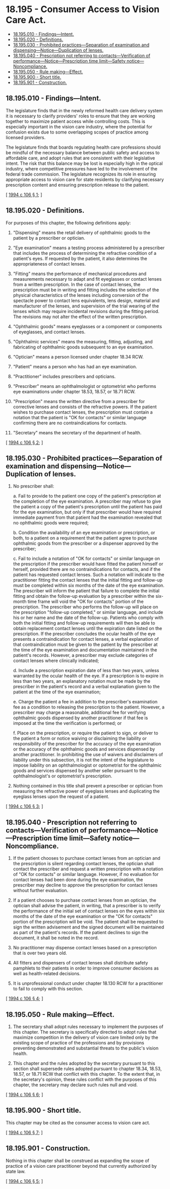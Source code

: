 # 18.195 - Consumer Access to Vision Care Act.
* [18.195.010 - Findings—Intent.](#18195010---findingsintent)
* [18.195.020 - Definitions.](#18195020---definitions)
* [18.195.030 - Prohibited practices—Separation of examination and dispensing—Notice—Duplication of lenses.](#18195030---prohibited-practicesseparation-of-examination-and-dispensingnoticeduplication-of-lenses)
* [18.195.040 - Prescription not referring to contacts—Verification of performance—Notice—Prescription time limit—Safety notice—Noncompliance.](#18195040---prescription-not-referring-to-contactsverification-of-performancenoticeprescription-time-limitsafety-noticenoncompliance)
* [18.195.050 - Rule making—Effect.](#18195050---rule-makingeffect)
* [18.195.900 - Short title.](#18195900---short-title)
* [18.195.901 - Construction.](#18195901---construction)
## 18.195.010 - Findings—Intent.
The legislature finds that in the newly reformed health care delivery system it is necessary to clarify providers' roles to ensure that they are working together to maximize patient access while controlling costs. This is especially important in the vision care industry, where the potential for confusion exists due to some overlapping scopes of practice among licensed providers.

The legislature finds that boards regulating health care professions should be mindful of the necessary balance between public safety and access to affordable care, and adopt rules that are consistent with their legislative intent. The risk that this balance may be lost is especially high in the optical industry, where competitive pressures have led to the involvement of the federal trade commission. The legislature recognizes its role in ensuring appropriate access to vision care for state residents by clarifying necessary prescription content and ensuring prescription release to the patient.

\[ [1994 c 106 § 1](https://lawfilesext.leg.wa.gov/biennium/1993-94/Pdf/Bills/Session%20Laws/House/1847-S.SL.pdf?cite=1994%20c%20106%20§%201); \]

## 18.195.020 - Definitions.
For purposes of this chapter, the following definitions apply:

1. "Dispensing" means the retail delivery of ophthalmic goods to the patient by a prescriber or optician.

2. "Eye examination" means a testing process administered by a prescriber that includes the process of determining the refractive condition of a patient's eyes. If requested by the patient, it also determines the appropriateness of contact lenses.

3. "Fitting" means the performance of mechanical procedures and measurements necessary to adapt and fit eyeglasses or contact lenses from a written prescription. In the case of contact lenses, the prescription must be in writing and fitting includes the selection of the physical characteristics of the lenses including conversion of the spectacle power to contact lens equivalents, lens design, material and manufacturer of the lenses, and supervision of the trial wearing of the lenses which may require incidental revisions during the fitting period. The revisions may not alter the effect of the written prescription.

4. "Ophthalmic goods" means eyeglasses or a component or components of eyeglasses, and contact lenses.

5. "Ophthalmic services" means the measuring, fitting, adjusting, and fabricating of ophthalmic goods subsequent to an eye examination.

6. "Optician" means a person licensed under chapter 18.34 RCW.

7. "Patient" means a person who has had an eye examination.

8. "Practitioner" includes prescribers and opticians.

9. "Prescriber" means an ophthalmologist or optometrist who performs eye examinations under chapter 18.53, 18.57, or 18.71 RCW.

10. "Prescription" means the written directive from a prescriber for corrective lenses and consists of the refractive powers. If the patient wishes to purchase contact lenses, the prescription must contain a notation that the patient is "OK for contacts" or similar language confirming there are no contraindications for contacts.

11. "Secretary" means the secretary of the department of health.

\[ [1994 c 106 § 2](https://lawfilesext.leg.wa.gov/biennium/1993-94/Pdf/Bills/Session%20Laws/House/1847-S.SL.pdf?cite=1994%20c%20106%20§%202); \]

## 18.195.030 - Prohibited practices—Separation of examination and dispensing—Notice—Duplication of lenses.
1. No prescriber shall:

   a. Fail to provide to the patient one copy of the patient's prescription at the completion of the eye examination. A prescriber may refuse to give the patient a copy of the patient's prescription until the patient has paid for the eye examination, but only if that prescriber would have required immediate payment from that patient had the examination revealed that no ophthalmic goods were required;

   b. Condition the availability of an eye examination or prescription, or both, to a patient on a requirement that the patient agree to purchase ophthalmic goods from the prescriber or a dispenser approved by the prescriber;

   c. Fail to include a notation of "OK for contacts" or similar language on the prescription if the prescriber would have fitted the patient himself or herself, provided there are no contraindications for contacts, and if the patient has requested contact lenses. Such a notation will indicate to the practitioner fitting the contact lenses that the initial fitting and follow-up must be completed within six months of the date of the eye examination. The prescriber will inform the patient that failure to complete the initial fitting and obtain the follow-up evaluation by a prescriber within the six-month time frame will void the "OK for contacts" portion of the prescription. The prescriber who performs the follow-up will place on the prescription "follow-up completed," or similar language, and include his or her name and the date of the follow-up. Patients who comply with both the initial fitting and follow-up requirements will then be able to obtain replacement contact lenses until the expiration date listed on the prescription. If the prescriber concludes the ocular health of the eye presents a contraindication for contact lenses, a verbal explanation of that contraindication must be given to the patient by the prescriber at the time of the eye examination and documentation maintained in the patient's records. However, a prescriber may exclude categories of contact lenses where clinically indicated;

   d. Include a prescription expiration date of less than two years, unless warranted by the ocular health of the eye. If a prescription is to expire in less than two years, an explanatory notation must be made by the prescriber in the patient's record and a verbal explanation given to the patient at the time of the eye examination;

   e. Charge the patient a fee in addition to the prescriber's examination fee as a condition to releasing the prescription to the patient. However, a prescriber may charge a reasonable, additional fee for verifying ophthalmic goods dispensed by another practitioner if that fee is imposed at the time the verification is performed; or

   f. Place on the prescription, or require the patient to sign, or deliver to the patient a form or notice waiving or disclaiming the liability or responsibility of the prescriber for the accuracy of the eye examination or the accuracy of the ophthalmic goods and services dispensed by another practitioner. In prohibiting the use of waivers and disclaimers of liability under this subsection, it is not the intent of the legislature to impose liability on an ophthalmologist or optometrist for the ophthalmic goods and services dispensed by another seller pursuant to the ophthalmologist's or optometrist's prescription.

2. Nothing contained in this title shall prevent a prescriber or optician from measuring the refractive power of eyeglass lenses and duplicating the eyeglass lenses upon the request of a patient.

\[ [1994 c 106 § 3](https://lawfilesext.leg.wa.gov/biennium/1993-94/Pdf/Bills/Session%20Laws/House/1847-S.SL.pdf?cite=1994%20c%20106%20§%203); \]

## 18.195.040 - Prescription not referring to contacts—Verification of performance—Notice—Prescription time limit—Safety notice—Noncompliance.
1. If the patient chooses to purchase contact lenses from an optician and the prescription is silent regarding contact lenses, the optician shall contact the prescriber and request a written prescription with a notation of "OK for contacts" or similar language. However, if no evaluation for contact lenses had been done during the eye examination, the prescriber may decline to approve the prescription for contact lenses without further evaluation.

2. If a patient chooses to purchase contact lenses from an optician, the optician shall advise the patient, in writing, that a prescriber is to verify the performance of the initial set of contact lenses on the eyes within six months of the date of the eye examination or the "OK for contacts" portion of the prescription will be void. The patient shall be requested to sign the written advisement and the signed document will be maintained as part of the patient's records. If the patient declines to sign the document, it shall be noted in the record.

3. No practitioner may dispense contact lenses based on a prescription that is over two years old.

4. All fitters and dispensers of contact lenses shall distribute safety pamphlets to their patients in order to improve consumer decisions as well as health-related decisions.

5. It is unprofessional conduct under chapter 18.130 RCW for a practitioner to fail to comply with this section.

\[ [1994 c 106 § 4](https://lawfilesext.leg.wa.gov/biennium/1993-94/Pdf/Bills/Session%20Laws/House/1847-S.SL.pdf?cite=1994%20c%20106%20§%204); \]

## 18.195.050 - Rule making—Effect.
1. The secretary shall adopt rules necessary to implement the purposes of this chapter. The secretary is specifically directed to adopt rules that maximize competition in the delivery of vision care limited only by the existing scope of practice of the professions and by provisions preventing demonstrated and substantial threats to the public's vision health.

2. This chapter and the rules adopted by the secretary pursuant to this section shall supersede rules adopted pursuant to chapter 18.34, 18.53, 18.57, or 18.71 RCW that conflict with this chapter. To the extent that, in the secretary's opinion, these rules conflict with the purposes of this chapter, the secretary may declare such rules null and void.

\[ [1994 c 106 § 6](https://lawfilesext.leg.wa.gov/biennium/1993-94/Pdf/Bills/Session%20Laws/House/1847-S.SL.pdf?cite=1994%20c%20106%20§%206); \]

## 18.195.900 - Short title.
This chapter may be cited as the consumer access to vision care act.

\[ [1994 c 106 § 7](https://lawfilesext.leg.wa.gov/biennium/1993-94/Pdf/Bills/Session%20Laws/House/1847-S.SL.pdf?cite=1994%20c%20106%20§%207); \]

## 18.195.901 - Construction.
Nothing in this chapter shall be construed as expanding the scope of practice of a vision care practitioner beyond that currently authorized by state law.

\[ [1994 c 106 § 5](https://lawfilesext.leg.wa.gov/biennium/1993-94/Pdf/Bills/Session%20Laws/House/1847-S.SL.pdf?cite=1994%20c%20106%20§%205); \]

